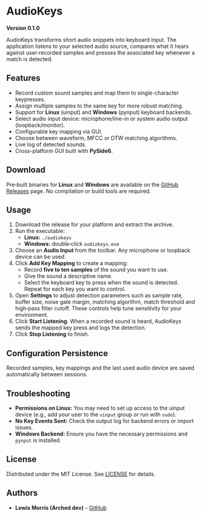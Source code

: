# AudioKeys

**Version 0.1.0**

AudioKeys transforms short audio snippets into keyboard input. The application
listens to your selected audio source, compares what it hears against
user‑recorded samples and presses the associated key whenever a match is
detected.

## Features

- Record custom sound samples and map them to single-character keypresses.
- Assign multiple samples to the same key for more robust matching.
- Support for **Linux** (uinput) and **Windows** (pynput) keyboard backends.
- Select audio input device: microphone/line-in or system audio output (loopback/monitor).
- Configurable key mapping via GUI.
- Choose between waveform, MFCC or DTW matching algorithms.
- Live log of detected sounds.
- Cross-platform GUI built with **PySide6**.

## Download

Pre‑built binaries for **Linux** and **Windows** are available on the
[GitHub Releases](https://github.com/lewis-morris/audiokeys/releases) page.
No compilation or build tools are required.

## Usage

1. Download the release for your platform and extract the archive.
2. Run the executable:
   - **Linux:** `./audiokeys`
   - **Windows:** double‑click `audiokeys.exe`
3. Choose an **Audio Input** from the toolbar. Any microphone or loopback
   device can be used.
4. Click **Add Key Mapping** to create a mapping:
   - Record **five to ten samples** of the sound you want to use.
   - Give the sound a descriptive name.
   - Select the keyboard key to press when the sound is detected.
   Repeat for each key you want to control.
5. Open **Settings** to adjust detection parameters such as sample rate,
   buffer size, noise gate margin, matching algorithm, match threshold and
   high‑pass filter cutoff. These controls help tune sensitivity for your
   environment.
6. Click **Start Listening**. When a recorded sound is heard, AudioKeys sends
   the mapped key press and logs the detection.
7. Click **Stop Listening** to finish.

## Configuration Persistence

Recorded samples, key mappings and the last used audio device are saved
automatically between sessions.

## Troubleshooting

- **Permissions on Linux:** You may need to set up access to the uinput device (e.g., add your user to the `uinput` group or run with `sudo`).
- **No Key Events Sent:** Check the output log for backend errors or import issues.
- **Windows Backend:** Ensure you have the necessary permissions and `pynput` is installed.


## License

Distributed under the MIT License. See [LICENSE](LICENSE) for details.

## Authors

- **Lewis Morris (Arched dev)** – [GitHub](https://github.com/lewis-morris)